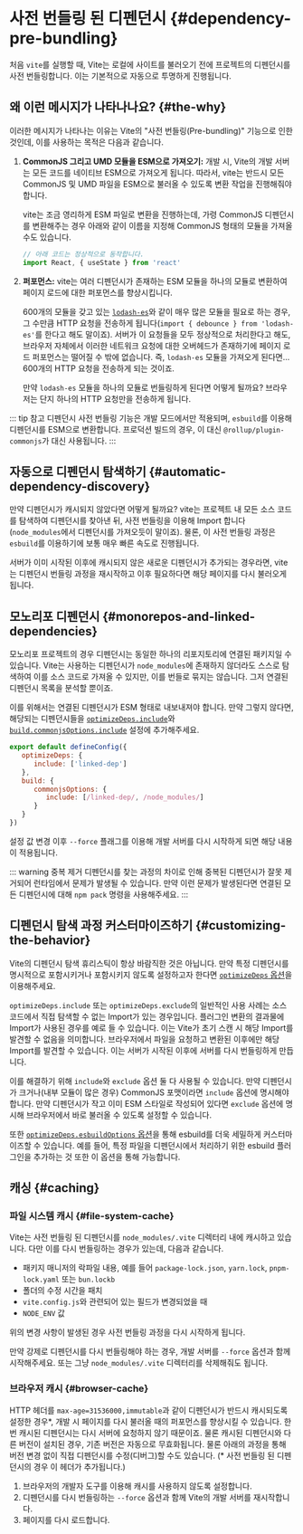 # 사전 번들링 된 디펜던시 {#dependency-pre-bundling}

처음 `vite`를 실행할 때, Vite는 로컬에 사이트를 불러오기 전에 프로젝트의 디펜던시를 사전 번들링합니다. 이는 기본적으로 자동으로 투명하게 진행됩니다.

## 왜 이런 메시지가 나타나나요? {#the-why}

이러한 메시지가 나타나는 이유는 Vite의 "사전 번들링(Pre-bundling)" 기능으로 인한 것인데, 이를 사용하는 목적은 다음과 같습니다.

1. **CommonJS 그리고 UMD 모듈을 ESM으로 가져오기:** 개발 시, Vite의 개발 서버는 모든 코드를 네이티브 ESM으로 가져오게 됩니다. 따라서, vite는 반드시 모든 CommonJS 및 UMD 파일을 ESM으로 불러올 수 있도록 변환 작업을 진행해줘야 합니다.

   vite는 조금 영리하게 ESM 파일로 변환을 진행하는데, 가령 CommonJS 디펜던시를 변환해주는 경우 아래와 같이 이름을 지정해 CommonJS 형태의 모듈을 가져올 수도 있습니다.

   ```js
   // 아래 코드는 정상적으로 동작합니다.
   import React, { useState } from 'react'
   ```

2. **퍼포먼스:** vite는 여러 디펜던시가 존재하는 ESM 모듈을 하나의 모듈로 변환하여 페이지 로드에 대한 퍼포먼스를 향상시킵니다.

   600개의 모듈을 갖고 있는 [`lodash-es`](https://unpkg.com/browse/lodash-es/)와 같이 매우 많은 모듈을 필요로 하는 경우, 그 수만큼 HTTP 요청을 전송하게 됩니다(`import { debounce } from 'lodash-es'`를 한다고 해도 말이죠). 서버가 이 요청들을 모두 정상적으로 처리한다고 해도, 브라우저 자체에서 이러한 네트워크 요청에 대한 오버헤드가 존재하기에 페이지 로드 퍼포먼스는 떨어질 수 밖에 없습니다. 즉, `lodash-es` 모듈을 가져오게 된다면... 600개의 HTTP 요청을 전송하게 되는 것이죠.

   만약 `lodash-es` 모듈을 하나의 모듈로 번들링하게 된다면 어떻게 될까요? 브라우저는 단지 하나의 HTTP 요청만을 전송하게 됩니다.

::: tip 참고
디펜던시 사전 번들링 기능은 개발 모드에서만 적용되며, `esbuild`를 이용해 디펜던시를 ESM으로 변환합니다. 프로덕션 빌드의 경우, 이 대신 `@rollup/plugin-commonjs`가 대신 사용됩니다.
:::

## 자동으로 디펜던시 탐색하기 {#automatic-dependency-discovery}

만약 디펜던시가 캐시되지 않았다면 어떻게 될까요? vite는 프로젝트 내 모든 소스 코드를 탐색하여 디펜던시를 찾아낸 뒤, 사전 번들링을 이용해 Import 합니다(`node_modules`에서 디펜던시를 가져오듯이 말이죠). 물론, 이 사전 번들링 과정은 `esbuild`를 이용하기에 보통 매우 빠른 속도로 진행됩니다.

서버가 이미 시작된 이후에 캐시되지 않은 새로운 디펜던시가 추가되는 경우라면, vite는 디펜던시 번들링 과정을 재시작하고 이후 필요하다면 해당 페이지를 다시 불러오게 됩니다.

## 모노리포 디펜던시 {#monorepos-and-linked-dependencies}

모노리포 프로젝트의 경우 디펜던시는 동일한 하나의 리포지토리에 연결된 패키지일 수 있습니다. Vite는 사용하는 디펜던시가 `node_modules`에 존재하지 않더라도 스스로 탐색하여 이를 소스 코드로 가져올 수 있지만, 이를 번들로 묶지는 않습니다. 그저 연결된 디펜던시 목록을 분석할 뿐이죠.

이를 위해서는 연결된 디펜던시가 ESM 형태로 내보내져야 합니다. 만약 그렇지 않다면, 해당되는 디펜던시들을 [`optimizeDeps.include`](/config/dep-optimization-options.md#optimizedeps-include)와 [`build.commonjsOptions.include`](/config/build-options.md#build-commonjsoptions) 설정에 추가해주세요.

```js
export default defineConfig({
   optimizeDeps: {
      include: ['linked-dep']
   },
   build: {
      commonjsOptions: {
         include: [/linked-dep/, /node_modules/]
      }
   }
})
```

설정 값 변경 이후 `--force` 플래그를 이용해 개발 서버를 다시 시작하게 되면 해당 내용이 적용됩니다.

::: warning 중복 제거
디펜던시를 찾는 과정의 차이로 인해 중복된 디펜던시가 잘못 제거되어 런타임에서 문제가 발생될 수 있습니다. 만약 이런 문제가 발생된다면 연결된 모든 디펜던시에 대해 `npm pack` 명령을 사용해주세요.
:::

## 디펜던시 탐색 과정 커스터마이즈하기 {#customizing-the-behavior}

Vite의 디펜던시 탐색 휴리스틱이 항상 바람직한 것은 아닙니다. 만약 특정 디펜던시를 명시적으로 포함시키거나 포함시키지 않도록 설정하고자 한다면 [`optimizeDeps` 옵션](/config/dep-optimization-options.md)을 이용해주세요.

`optimizeDeps.include` 또는 `optimizeDeps.exclude`의 일반적인 사용 사례는 소스 코드에서 직접 탐색할 수 없는 Import가 있는 경우입니다. 플러그인 변환의 결과물에 Import가 사용된 경우를 예로 들 수 있습니다. 이는 Vite가 초기 스캔 시 해당 Import를 발견할 수 없음을 의미합니다. 브라우저에서 파일을 요청하고 변환된 이후에만 해당 Import를 발견할 수 있습니다. 이는 서버가 시작된 이후에 서버를 다시 번들링하게 만듭니다.

이를 해결하기 위해 `include`와 `exclude` 옵션 둘 다 사용될 수 있습니다. 만약 디펜던시가 크거나(내부 모듈이 많은 경우) CommonJS 포맷이라면 `include` 옵션에 명시해야 합니다. 만약 디펜던시가 작고 이미 ESM 스타일로 작성되어 있다면 `exclude` 옵션에 명시해 브라우저에서 바로 불러올 수 있도록 설정할 수 있습니다.

또한 [`optimizeDeps.esbuildOptions` 옵션](/config/dep-optimization-options.md#optimizedeps-esbuildoptions)을 통해 esbuild를 더욱 세밀하게 커스터마이즈할 수 있습니다. 예를 들어, 특정 파일을 디펜던시에서 처리하기 위한 esbuild 플러그인을 추가하는 것 또한 이 옵션을 통해 가능합니다.

## 캐싱 {#caching}

### 파일 시스템 캐시 {#file-system-cache}

Vite는 사전 번들링 된 디펜던시를 `node_modules/.vite` 디렉터리 내에 캐시하고 있습니다. 다만 이를 다시 번들링하는 경우가 있는데, 다음과 같습니다.

- 패키지 매니저의 락파일 내용, 예를 들어 `package-lock.json`, `yarn.lock`, `pnpm-lock.yaml` 또는 `bun.lockb`
- 폴더의 수정 시간을 패치
- `vite.config.js`와 관련되어 있는 필드가 변경되었을 때
- `NODE_ENV` 값

위의 변경 사항이 발생된 경우 사전 번들링 과정을 다시 시작하게 됩니다.

만약 강제로 디펜던시를 다시 번들링해야 하는 경우, 개발 서버를 `--force` 옵션과 함께 시작해주세요. 또는 그냥 `node_modules/.vite` 디렉터리를 삭제해줘도 됩니다.

### 브라우저 캐시 {#browser-cache}

HTTP 헤더를 `max-age=31536000,immutable`과 같이 디펜던시가 반드시 캐시되도록 설정한 경우\*, 개발 시 페이지를 다시 불러올 때의 퍼포먼스를 향상시킬 수 있습니다. 한 번 캐시된 디펜던시는 다시 서버에 요청하지 않기 때문이죠. 물론 캐시된 디펜던시와 다른 버전이 설치된 경우, 기존 버전은 자동으로 무효화됩니다. 물론 아래의 과정을 통해 버전 변경 없이 직접 디펜던시를 수정(디버그)할 수도 있습니다. (\* 사전 번들링 된 디펜던시의 경우 이 헤더가 추가됩니다.)

1. 브라우저의 개발자 도구를 이용해 캐시를 사용하지 않도록 설정합니다.
2. 디펜던시를 다시 번들링하는 `--force` 옵션과 함께 Vite의 개발 서버를 재시작합니다.
3. 페이지를 다시 로드합니다.
